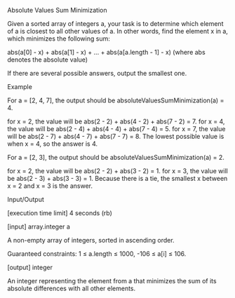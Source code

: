 Absolute Values Sum Minimization

Given a sorted array of integers a, your task is to determine which element of a is closest to all other values of a. In other words, find the element x in a, which minimizes the following sum:

abs(a[0] - x) + abs(a[1] - x) + ... + abs(a[a.length - 1] - x)
(where abs denotes the absolute value)

If there are several possible answers, output the smallest one.

Example

For a = [2, 4, 7], the output should be absoluteValuesSumMinimization(a) = 4.

for x = 2, the value will be abs(2 - 2) + abs(4 - 2) + abs(7 - 2) = 7.
for x = 4, the value will be abs(2 - 4) + abs(4 - 4) + abs(7 - 4) = 5.
for x = 7, the value will be abs(2 - 7) + abs(4 - 7) + abs(7 - 7) = 8.
The lowest possible value is when x = 4, so the answer is 4.

For a = [2, 3], the output should be absoluteValuesSumMinimization(a) = 2.

for x = 2, the value will be abs(2 - 2) + abs(3 - 2) = 1.
for x = 3, the value will be abs(2 - 3) + abs(3 - 3) = 1.
Because there is a tie, the smallest x between x = 2 and x = 3 is the answer.

Input/Output

[execution time limit] 4 seconds (rb)

[input] array.integer a

A non-empty array of integers, sorted in ascending order.

Guaranteed constraints:
1 ≤ a.length ≤ 1000,
-106 ≤ a[i] ≤ 106.

[output] integer

An integer representing the element from a that minimizes the sum of its absolute differences with all other elements.
